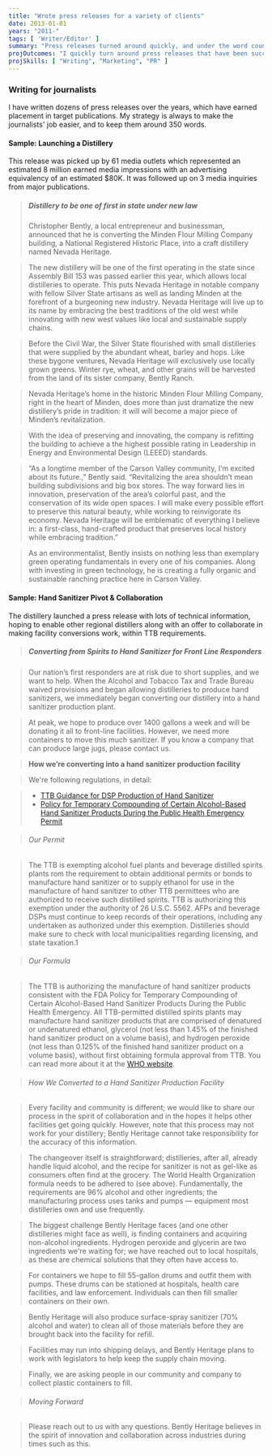 ```yaml
---
title: "Wrote press releases for a variety of clients"
date: 2013-01-01
years: "2011-"
tags: [ 'Writer/Editor' ]
summary: "Press releases turned around quickly, and under the word count"
projOutcomes: "I quickly turn around press releases that have been successfully fed into the news cycle."
projSkills: [ "Writing", "Marketing", "PR" ]
---
```


### Writing for journalists

I have written dozens of press releases over the years, which have earned placement in target publications. My strategy is always to make the journalists' job easier, and to keep them around 350 words. 

#### Sample: Launching a Distillery

This release was picked up by 61 media outlets which represented an estimated 8 million earned media impressions with an advertising equivalency of an estimated $80K. It was followed up on 3 media inquiries from major publications. 

> ##### Distillery to be one of first in state under new law
> Christopher Bently, a local entrepreneur and businessman, announced that he is converting the Minden Flour Milling Company building, a National Registered Historic Place, into a craft distillery named Nevada Heritage.

> The new distillery will be one of the first operating in the state since Assembly Bill 153 was passed earlier this year, which allows local distilleries to operate. This puts Nevada Heritage in notable company with fellow Silver State artisans as well as landing Minden at the forefront of a burgeoning new industry. Nevada Heritage will live up to its name by embracing the best traditions of the old west while innovating with new west values like local and sustainable supply chains.

> Before the Civil War, the Silver State flourished with small distilleries that were supplied by the abundant wheat, barley and hops. Like these bygone ventures, Nevada Heritage will exclusively use locally grown greens. Winter rye, wheat, and other grains will be harvested from the land of its sister company, Bently Ranch. 

> Nevada Heritage’s home in the historic Minden Flour Milling Company, right in the heart of Minden, does more than just dramatize the new distillery’s pride in tradition: it will will become a major piece of Minden’s revitalization.

> With the idea of preserving and innovating, the company is refitting the building to achieve a the highest possible rating in Leadership in Energy and Environmental Design (LEEED) standards.

> “As a longtime member of the Carson Valley community, I’m excited about its future.,” Bently said. “Revitalizing the area shouldn’t mean building subdivisions and big box stores. The way forward lies in innovation, preservation of the area’s colorful past, and the conservation of its wide open spaces. I will make every possible effort to preserve this natural beauty, while working to reinvigorate its economy. Nevada Heritage will be emblematic of everything I believe in: a first-class, hand-crafted product that preserves local history while embracing tradition.”

> As an environmentalist, Bently insists on nothing less than exemplary green operating fundamentals in every one of his companies. Along with investing in green technology, he is creating a fully organic and sustainable ranching practice here in Carson Valley.

#### Sample: Hand Sanitizer Pivot & Collaboration

The distillery launched a press release with lots of technical information, hoping to enable other regional distillers along with an offer to collaborate in making facility conversions work, within TTB requirements. 

> ##### Converting from Spirits to Hand Sanitizer for Front Line Responders

> Our nation’s first responders are at risk due to short supplies, and we want to help. When the Alcohol and Tobacco Tax and Trade Bureau waived provisions and began allowing distilleries to produce hand sanitizers, we immediately began converting our distillery into a hand sanitizer production plant.

> At peak, we hope to produce over 1400 gallons a week and will be donating it all to front-line facilities. However, we need more containers to move this much sanitizer. If you know a company that can produce large jugs, please contact us.

> **How we’re converting into a hand sanitizer production facility**

> We're following regulations, in detail:

> - [TTB Guidance for DSP Production of Hand Sanitizer](https://www.ttb.gov/public-guidance/ttb-pg-2020-1a)
> - [Policy for Temporary Compounding of Certain Alcohol-Based Hand Sanitizer Products During the Public Health Emergency
Permit](https://www.fda.gov/media/136118/download)

> ###### Our Permit

> The TTB is exempting alcohol fuel plants and beverage distilled spirits plants rom the requirement to obtain additional permits or bonds to manufacture hand sanitizer or to supply ethanol for use in the manufacture of hand sanitizer to other TTB permittees who are authorized to receive such distilled spirits. TTB is authorizing this exemption under the authority of 26 U.S.C. 5562. AFPs and beverage DSPs must continue to keep records of their operations, including any undertaken as authorized under this exemption. Distilleries should make sure to check with local municipalities regarding licensing, and state taxation.1

> ###### Our Formula

> The TTB is authorizing the manufacture of hand sanitizer products consistent with the FDA Policy for Temporary Compounding of Certain Alcohol-Based Hand Sanitizer Products During the Public Health Emergency. All TTB-permitted distilled spirits plants may manufacture hand sanitizer products that are comprised of denatured or undenatured ethanol, glycerol (not less than 1.45% of the finished hand sanitizer product on a volume basis), and hydrogen peroxide (not less than 0.125% of the finished hand sanitizer product on a volume basis), without first obtaining formula approval from TTB. You can read more about it at the [WHO website](https://apps.who.int/iris/bitstream/handle/10665/332005/WHO-IER-PSP-2010.5-eng.pdf?sequence=1&isAllowed=y).

> ###### How We Converted to a Hand Sanitizer Production Facility

> Every facility and community is different; we would like to share our process in the spirit of collaboration and in the hopes it helps other facilities get going quickly. However, note that this process may not work for your distillery; Bently Heritage cannot take responsibility for the accuracy of this information.

> The changeover itself is straightforward; distilleries, after all, already handle liquid alcohol, and the recipe for sanitizer is not as gel-like as consumers often find at the grocery. The World Health Organization formula needs to be adhered to (see above). Fundamentally, the requirements are 96% alcohol and other ingredients; the manufacturing process uses tanks and pumps — equipment most distilleries own and use frequently.

> The biggest challenge Bently Heritage faces (and one other distilleries might face as well), is finding containers and acquiring non-alcohol ingredients. Hydrogen peroxide and glycerin are two ingredients we're waiting for; we have reached out to local hospitals, as these are chemical solutions that they often have access to.

> For containers we hope to fill 55-gallon drums and outfit them with pumps. These drums can be stationed at hospitals, health care facilities, and law enforcement. Individuals can then fill smaller containers on their own.

> Bently Heritage will also produce surface-spray sanitizer (70% alcohol and water) to clean all of those materials before they are brought back into the facility for refill.

> Facilities may run into shipping delays, and Bently Heritage plans to work with legislators to help keep the supply chain moving.

> Finally, we are asking people in our community and company to collect plastic containers to fill.

> ###### Moving Forward

> Please reach out to us with any questions. Bently Heritage believes in the spirit of innovation and collaboration across industries during times such as this.

